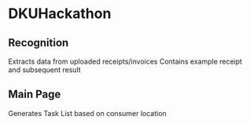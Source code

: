 # DKUHackathon

## Recognition
Extracts data from uploaded receipts/invoices
Contains example receipt and subsequent result

## Main Page
Generates Task List based on consumer location
